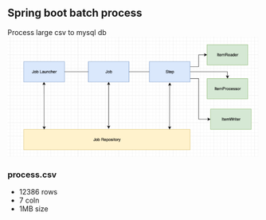 ## Spring boot batch process
Process large csv to mysql db
![Batch Processing](asset/batch.png)

### process.csv 
- 12386 rows 
- 7 coln
- 1MB size